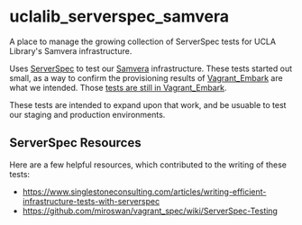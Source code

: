 # uclalib_serverspec_samvera
A place to manage the growing collection of ServerSpec tests for UCLA Library's Samvera infrastructure.

Uses [ServerSpec](https://serverspec.org/) to test our [Samvera](https://samvera.org/) infrastructure. These tests
started out small, as a way to confirm the provisioning results of [Vagrant_Embark](https://github.com/hardyoyo/vagrant_embark)
are what we intended. Those [tests are still in Vagrant_Embark](https://github.com/hardyoyo/vagrant_embark/tree/master/serverspec).

These tests are intended to expand upon that work, and be usuable to test our staging and production environments.

## ServerSpec Resources
Here are a few helpful resources, which contributed to the writing of these tests:

 * https://www.singlestoneconsulting.com/articles/writing-efficient-infrastructure-tests-with-serverspec
 * https://github.com/miroswan/vagrant_spec/wiki/ServerSpec-Testing
